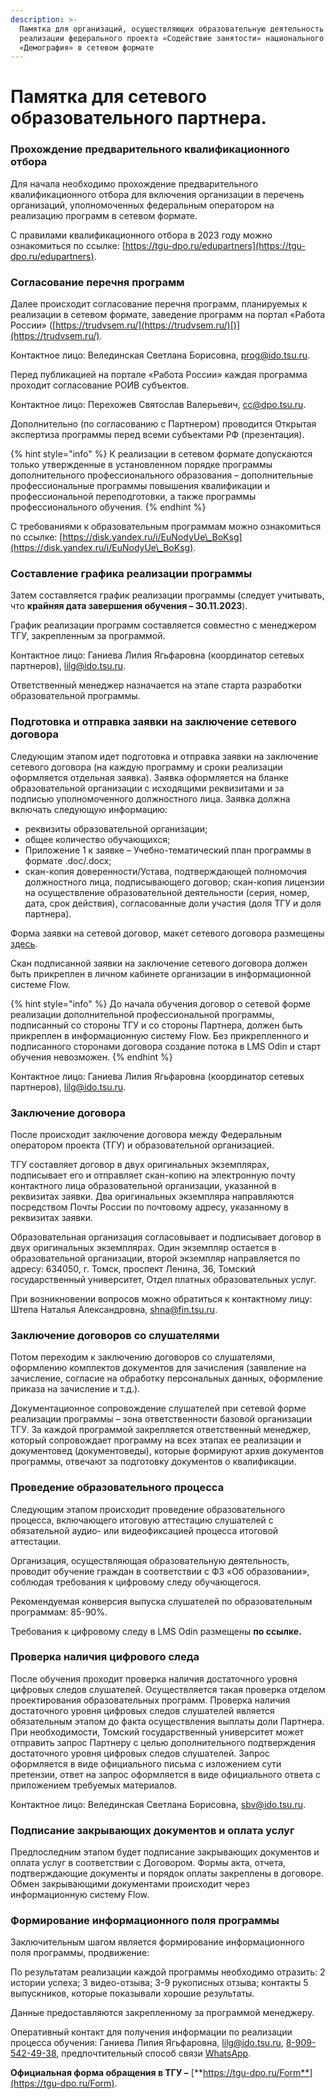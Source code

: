 ```yaml
---
description: >-
  Памятка для организаций, осуществляющих образовательную деятельность в рамках
  реализации федерального проекта «Содействие занятости» национального проекта
  «Демография» в сетевом формате
---
```


# Памятка для сетевого образовательного партнера.

### П**рохождение предварительного квалификационного отбора**

Для начала необходимо прохождение предварительного квалификационного отбора для включения организации в перечень организаций, уполномоченных федеральным оператором на реализацию программ в сетевом формате.

С правилами квалификационного отбора в 2023 году можно ознакомиться по ссылке: [https://tgu-dpo.ru/edupartners](https://tgu-dpo.ru/edupartners).

### **Согласование перечня программ**

Далее происходит согласование перечня программ, планируемых к реализации в сетевом формате, заведение программ на портал «Работа России» ([https://trudvsem.ru/](https://trudvsem.ru/)[)](https://trudvsem.ru/).

Контактное лицо: Велединская Светлана Борисовна, [prog@ido.tsu.ru](mailto:prog@ido.tsu.ru).

Перед публикацией на портале «Работа России» каждая программа проходит согласование РОИВ субъектов.&#x20;

Контактное лицо: Перехожев Святослав Валерьевич, [cc@dpo.tsu.ru](mailto:cc@dpo.tsu.ru).

Дополнительно (по согласованию с Партнером) проводится Открытая экспертиза программы перед всеми субъектами РФ (презентация).

{% hint style="info" %}
К реализации в сетевом формате допускаются только утвержденные в установленном порядке программы дополнительного профессионального образования – дополнительные профессиональные программы повышения квалификации и профессиональной переподготовки, а также программы профессионального обучения.
{% endhint %}

С требованиями к образовательным программам можно ознакомиться по ссылке: [https://disk.yandex.ru/i/EuNodyUe\_BoKsg](https://disk.yandex.ru/i/EuNodyUe\_BoKsg).

### Составление графика реализации программы

Затем составляется график реализации программы (следует учитывать, что **крайняя дата завершения обучения – 30.11.2023**).

График реализации программ составляется совместно с менеджером ТГУ, закрепленным за программой.

Контактное лицо: Ганиева Лилия Ягьфаровна (координатор сетевых партнеров), [lilg@ido.tsu.ru](mailto:lilg@ido.tsu.ru).

Ответственный менеджер назначается на этапе старта разработки образовательной программы.

### Подготовка и отправка заявки на заключение сетевого договора

Следующим этапом идет подготовка и отправка заявки на заключение сетевого договора (на каждую программу и сроки реализации оформляется отдельная заявка). Заявка оформляется на бланке образовательной организации с исходящими реквизитами и за подписью уполномоченного должностного лица. Заявка должна включать следующую информацию:

* реквизиты образовательной организации;&#x20;
* общее количество обучающихся;
* Приложение 1 к заявке – Учебно-тематический план программы в формате .doc/.docx;
* скан-копия доверенности/Устава, подтверждающей полномочия должностного лица, подписывающего договор; скан-копия лицензии на осуществление образовательной деятельности (серия, номер, дата, срок действия),  согласованные доли участия (доля ТГУ и доля партнера).

Форма заявки на сетевой договор, макет сетевого договора размещены [здесь](https://disk.yandex.ru/client/disk/%D0%94%D0%B5%D0%BC%D0%BE%D0%B3%D1%80%D0%B0%D1%84%D0%B8%D1%8F%202022/%D0%A1%D0%B5%D1%82%D0%B5%D0%B2%D0%BE%D0%B5%20%D0%B2%D0%B7%D0%B0%D0%B8%D0%BC%D0%BE%D0%B4%D0%B5%D0%B9%D1%81%D1%82%D0%B2%D0%B8%D0%B5).&#x20;

Скан подписанной заявки на заключение сетевого договора должен быть прикреплен в личном кабинете организации в информационной системе Flow.

{% hint style="info" %}
До начала обучения договор о сетевой форме реализации дополнительной профессиональной программы, подписанный со стороны ТГУ и со стороны Партнера, должен быть прикреплен в информационную систему Flow. Без прикрепленного и подписанного сторонами договора создание потока в LMS Odin и старт обучения невозможен.&#x20;
{% endhint %}

Контактное лицо: Ганиева Лилия Ягьфаровна (координатор сетевых партнеров), [lilg@ido.tsu.ru](mailto:lilg@ido.tsu.ru).

### Заключение договора

После происходит заключение договора между Федеральным оператором проекта (ТГУ) и образовательной организацией.&#x20;

ТГУ составляет договор в двух оригинальных экземплярах, подписывает его и отправляет скан-копию на электронную почту контактного лица образовательной организации, указанной в реквизитах заявки. Два оригинальных экземпляра направляются посредством Почты России по почтовому адресу, указанному в реквизитах заявки.&#x20;

Образовательная организация согласовывает и подписывает договор в двух оригинальных экземплярах. Один экземпляр остается в образовательной организации, второй экземпляр направляется по адресу: 634050, г. Томск, проспект Ленина, 36, Томский государственный университет, Отдел платных образовательных услуг.&#x20;

При возникновении вопросов можно обратиться к контактному лицу: Штепа Наталья Александровна, [shna@fin.tsu.ru](mailto:shna@fin.tsu.ru).

### Заключение договоров со слушателями

Потом переходим к заключению договоров со слушателями, оформлению комплектов документов для зачисления (заявление на зачисление, согласие на обработку персональных данных, оформление приказа на зачисление и т.д.).

Документационное сопровождение слушателей при сетевой форме реализации программы – зона ответственности базовой организации ТГУ. За каждой программой закрепляется ответственный менеджер, который сопровождает программу на всех этапах ее реализации и документовед (документоведы), которые формируют архив документов программы, отвечают за подготовку документов о квалификации.&#x20;

### Проведение образовательного процесса

Следующим этапом происходит проведение образовательного процесса, включающего итоговую аттестацию слушателей с обязательной аудио- или видеофиксацией процесса итоговой аттестации.&#x20;

Организация, осуществляющая образовательную деятельность, проводит обучение граждан в соответствии с ФЗ «Об образовании», соблюдая требования к цифровому следу обучающегося.

Рекомендуемая конверсия выпуска слушателей по образовательным программам: 85-90%.

Требования к цифровому следу в LMS Odin размещены **по ссылке.**&#x20;

### **Проверка наличия цифрового следа**

После обучения проходит проверка наличия достаточного уровня цифровых следов слушателей. Осуществляется такая проверка отделом проектирования образовательных программ. Проверка наличия достаточного уровня цифровых следов слушателей является обязательным этапом до факта осуществления выплаты доли Партнера. При необходимости, Томский государственный университет может отправить запрос Партнеру с целью дополнительного подтверждения достаточного уровня цифровых следов слушателей. Запрос оформляется в виде официального письма с изложением сути претензии, ответ на запрос оформляется в виде официального ответа с приложением требуемых материалов.

Контактное лицо: Велединская Светлана Борисовна, [sbv@ido.tsu.ru](mailto:sbv@ido.tsu.ru).

### Подписание закрывающих документов и оплата услуг

Предпоследним этапом будет подписание закрывающих документов и оплата услуг в соответствии с Договором. Формы акта, отчета, подтверждающие документы и порядок оплаты закреплены в договоре. Обмен закрывающими документами происходит через информационную систему Flow.

### Формирование информационного поля программы

Заключительным шагом является формирование информационного поля программы, продвижение:&#x20;

По результатам реализации каждой программы необходимо отразить: 2 истории успеха; 3 видео-отзыва; 3-9 рукописных отзыва; контакты 5 выпускников, которые показывали хорошие результаты.

Данные предоставляются закрепленному за программой менеджеру.

Оперативный контакт для получения информации по реализации процесса обучения: Ганиева Лилия Ягьфаровна, [lilg@ido.tsu.ru](mailto:lilg@ido.tsu.ru), [8-909-542-49-38](tel:8-909-542-49-38), предпочтительный способ связи [WhatsApp](https://wa.me/79095424938).

**Официальная форма обращения в ТГУ –** [**https://tgu-dpo.ru/Form**](https://tgu-dpo.ru/Form).
